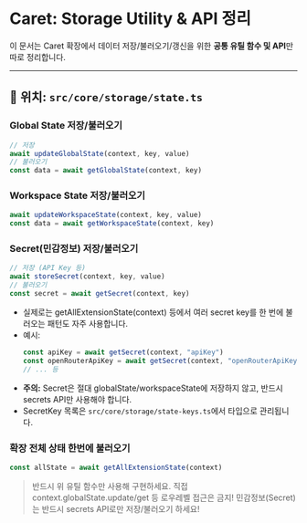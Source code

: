 # Caret: Storage Utility & API 정리

이 문서는 Caret 확장에서 데이터 저장/불러오기/갱신을 위한 **공통 유틸 함수 및 API**만 따로 정리합니다.

---

## 📁 위치: `src/core/storage/state.ts`

### Global State 저장/불러오기
```ts
// 저장
await updateGlobalState(context, key, value)
// 불러오기
const data = await getGlobalState(context, key)
```

### Workspace State 저장/불러오기
```ts
await updateWorkspaceState(context, key, value)
const data = await getWorkspaceState(context, key)
```

### Secret(민감정보) 저장/불러오기
```ts
// 저장 (API Key 등)
await storeSecret(context, key, value)
// 불러오기
const secret = await getSecret(context, key)
```
- 실제로는 getAllExtensionState(context) 등에서 여러 secret key를 한 번에 불러오는 패턴도 자주 사용합니다.
- 예시:
  ```ts
  const apiKey = await getSecret(context, "apiKey")
  const openRouterApiKey = await getSecret(context, "openRouterApiKey")
  // ... 등
  ```
- **주의:** Secret은 절대 globalState/workspaceState에 저장하지 않고, 반드시 secrets API만 사용해야 합니다.
- SecretKey 목록은 `src/core/storage/state-keys.ts`에서 타입으로 관리됩니다.

### 확장 전체 상태 한번에 불러오기
```ts
const allState = await getAllExtensionState(context)
```

> 반드시 위 유틸 함수만 사용해 구현하세요. 직접 context.globalState.update/get 등 로우레벨 접근은 금지!
> 민감정보(Secret)는 반드시 secrets API로만 저장/불러오기 하세요!
